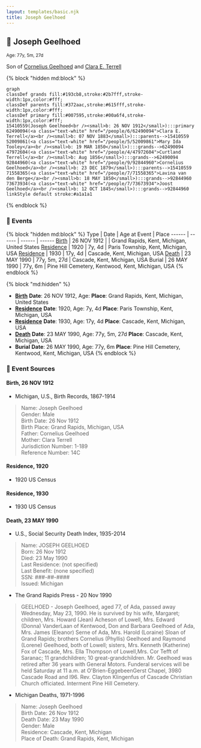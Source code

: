 ```yaml
---
layout: templates/basic.njk
title: Joseph Geelhoed
---
```

## 🔵 Joseph Geelhoed
<small>Age: 77y, 5m, 27d</small>

Son of [Cornelius Geelhoed](/people/9/92844960) and [Clara E. Terrell](/people/6/62490094)

{% block "hidden md:block" %}
```mermaid
graph
classDef grands fill:#193cb8,stroke:#2b7fff,stroke-width:1px,color:#fff;
classDef parents fill:#372aac,stroke:#615fff,stroke-width:1px,color:#fff;
classDef primary fill:#007595,stroke:#00a6f4,stroke-width:1px,color:#fff;
15410559(Joseph Geelhoed<br /><small>b: 26 NOV 1912</small>):::primary
62490094(<a class="text-white" href="/people/6/62490094">Clara E. Terrell</a><br /><small>b: 07 NOV 1883</small>):::parents-->15410559
52009861(<a class="text-white" href="/people/5/52009861">Mary Ida Tooley</a><br /><small>b: 19 MAR 1850</small>):::grands-->62490094
47972604(<a class="text-white" href="/people/4/47972604">Curtland Terrell</a><br /><small>b: Aug 1856</small>):::grands-->62490094
92844960(<a class="text-white" href="/people/9/92844960">Cornelius Geelhoed</a><br /><small>b: 23 DEC 1879</small>):::parents-->15410559
71558365(<a class="text-white" href="/people/7/71558365">Lavina van den Berge</a><br /><small>b: 18 MAY 1850</small>):::grands-->92844960
73673934(<a class="text-white" href="/people/7/73673934">Joost Geelhoed</a><br /><small>b: 12 OCT 1845</small>):::grands-->92844960
linkStyle default stroke:#a1a1a1
```
{% endblock %}

### 📆 Events

{% block "hidden md:block" %}
Type | Date | Age at Event | Place
------ | ------ | ------ | ------
[Birth](#event-event-2) | 26 NOV 1912 |  | Grand Rapids, Kent, Michigan, United States
[Residence](#event-event-0) | 1920 | 7y, 4d | Paris Township, Kent, Michigan, USA
[Residence](#event-event-1) | 1930 | 17y, 4d | Cascade, Kent, Michigan, USA
[Death](#event-event-5) | 23 MAY 1990 | 77y, 5m, 27d | Cascade, Kent, Michigan, USA
Burial | 26 MAY 1990 | 77y, 6m | Pine Hill Cemetery, Kentwood, Kent, Michigan, USA
{% endblock %}

{% block "md:hidden" %}
- **[Birth](#event-event-2)**
**Date**: 26 NOV 1912, Age:
**Place**: Grand Rapids, Kent, Michigan, United States
- **[Residence](#event-event-0)**
**Date**: 1920, Age: 7y, 4d
**Place**: Paris Township, Kent, Michigan, USA
- **[Residence](#event-event-1)**
**Date**: 1930, Age: 17y, 4d
**Place**: Cascade, Kent, Michigan, USA
- **[Death](#event-event-5)**
**Date**: 23 MAY 1990, Age: 77y, 5m, 27d
**Place**: Cascade, Kent, Michigan, USA
- **Burial**
**Date**: 26 MAY 1990, Age: 77y, 6m
**Place**: Pine Hill Cemetery, Kentwood, Kent, Michigan, USA
{% endblock %}

### 📰 Event Sources

#### <a id="event-event-2"></a> Birth, 26 NOV 1912
* Michigan, U.S., Birth Records, 1867-1914
>   
  > Name: Joseph Geelhoed  
  > Gender: Male  
  > Birth Date: 26 Nov 1912  
  > Birth Place: Grand Rapids, Michigan, USA  
  > Father: Cornelius Geelhoed  
  > Mother: Clara Terrell  
  > Jurisdiction Number: 1-189  
  > Reference Number: 14C  
  >

#### <a id="event-event-0"></a> Residence, 1920
* 1920 US Census

#### <a id="event-event-1"></a> Residence, 1930
* 1930 US Census

#### <a id="event-event-5"></a> Death, 23 MAY 1990
* U.S., Social Security Death Index, 1935-2014
>   
  > Name: JOSEPH GEELHOED  
  > Born: 26 Nov 1912  
  > Died: 23 May 1990  
  > Last Residence: (not specified)  
  > Last Benefit: (none specified)  
  > SSN: ###-##-####  
  > Issued: Michigan
* The Grand Rapids Press  - 20 Nov 1990
>   
  > GEELHOED - Joseph Geelhoed, aged 77, of Ada, passed away Wednesday, May 23, 1990. He is survived by his wife, Margaret; children, Mrs. Howard (Jean) Acheson of Lowell, Mrs. Edward (Donna) VanderLaan of Kentwood, Don and Barbara Geelhoed of Ada, Mrs. James (Eleanor) Serne of Ada, Mrs. Harold (Loraine) Sloan of Grand Rapids; brothers Cornelius (Phyllis) Geelhoed and Raymond (Lorene) Geelhoed, both of Lowell; sisters, Mrs. Kenneth (Katherine) Fox of Cascade, Mrs. Ella Thompson of Lowell,Mrs. Cor Tefft of Saranac; 11 grandchildren; 10 great-grandchildren. Mr. Geelhoed was retired after 36 years with General Motors. Funderal services will be held Saturday at 11 a.m. at O'Brien-EggebeenGerst Chapel, 3980 Cascade Road and I96. Rev. Clayton Klingenfus of Cascade Christian Church officiated. Interment Pine Hill Cemetery.
* Michigan Deaths, 1971-1996
>   
  > Name:  Joseph Geelhoed  
  > Birth Date: 26 Nov 1912  
  > Death Date: 23 May 1990  
  > Gender: Male  
  > Residence: Cascade, Kent, Michigan  
  > Place of Death: Grand Rapids, Kent, Michigan
